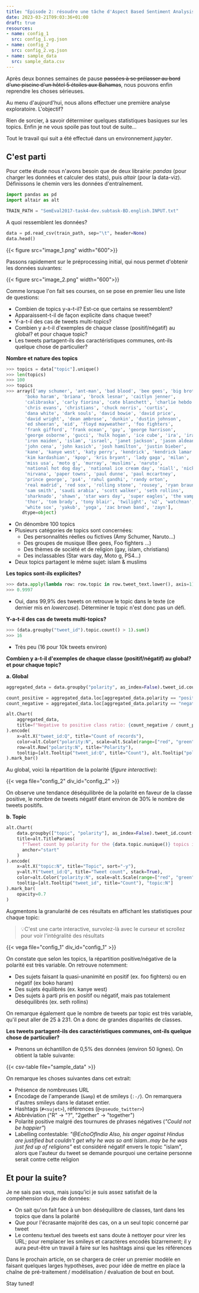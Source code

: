 ```yaml
---
title: "Episode 2: résoudre une tâche d'Aspect Based Sentiment Analysis - Analyse exploratoire"
date: 2023-03-21T09:03:36+01:00
draft: true
resources:
- name: config_1
  src: config_1.vg.json
- name: config_2
  src: config_2.vg.json
- name: sample_data 
  src: sample_data.csv
---
```


Après deux bonnes semaines de pause ~~passées à se prélasser au bord d'une piscine d'un hôtel 5 étoiles aux Bahamas~~, 
nous pouvons enfin reprendre les choses sérieuses. 


Au menu d'aujourd'hui, nous allons effectuer une première analyse exploratoire. L'objectif?

Rien de sorcier, à savoir déterminer quelques statistiques basiques sur les topics. Enfin je ne vous spoile pas tout 
tout de suite...


Tout le travail qui suit a été effectué dans un environnement _jupyter_.


## C'est parti

Pour cette étude nous n'avons besoin que de deux librairie: _pandas_ (pour charger les données et calculer des stats), puis _altair_ 
(pour la data-viz). Définissons le chemin vers les données d'entraînement.

```python
import pandas as pd
import altair as alt

TRAIN_PATH = "SemEval2017-task4-dev.subtask-BD.english.INPUT.txt"
```

A quoi ressemblent les données?

```python
data = pd.read_csv(train_path, sep="\t", header=None)
data.head()
```

{{< figure src="image_1.png"  width="600">}}

Passons rapidement sur le préprocessing initial, qui nous permet d'obtenir les données suivantes:

{{< figure src="image_2.png"  width="600">}}

Comme lorsque l'on fait ses courses, on se pose en premier lieu une liste de questions:
- Combien de topics y-a-t-il? Est-ce que certains se ressemblent?
- Apparaissent-t-il de façon explicite dans chaque tweet? 
- Y-a-t-il des cas de tweets multi-topics?
- Combien y a-t-il d'exemples de chaque classe (positif/négatif) au global? et pour chaque topic?
- Les tweets partagent-ils des caractéristiques communes, ont-ils quelque chose de particulier?


**Nombre et nature des topics**

````python
>>> topics = data["topic"].unique()
>>> len(topics)
>>> 100
>>> topics
>>> array(['amy schumer', 'ant-man', 'bad blood', 'bee gees', 'big brother',
       'boko haram', 'briana', 'brock lesnar', 'caitlyn jenner',
       'calibraska', 'carly fiorina', 'cate blanchett', 'charlie hebdo',
       'chris evans', 'christians', 'chuck norris', 'curtis',
       'dana white', 'dark souls', 'david bowie', 'david price',
       'david wright', 'dean ambrose', 'dunkin', 'dustin johnson',
       'ed sheeran', 'eid', 'floyd mayweather', 'foo fighters',
       'frank gifford', 'frank ocean', 'gay', 'george harrison',
       'george osborne', 'gucci', 'hulk hogan', 'ice cube', 'ira', 'iran',
       'iron maiden', 'islam', 'israel', 'janet jackson', 'jason aldean',
       'john cena', 'john kasich', 'josh hamilton', 'justin bieber',
       'kane', 'kanye west', 'katy perry', 'kendrick', 'kendrick lamar',
       'kim kardashian', 'kpop', 'kris bryant', 'lady gaga', 'milan',
       'miss usa', 'moto g', 'murray', 'muslims', 'naruto',
       'national hot dog day', 'national ice cream day', 'niall', 'nicki',
       'nirvana', 'paper towns', 'paul dunne', 'paul mccartney',
       'prince george', 'ps4', 'rahul gandhi', 'randy orton',
       'real madrid', 'red sox', 'rolling stone', 'rousey', 'ryan braun',
       'sam smith', 'saudi arabia', 'scott walker', 'seth rollins',
       'sharknado', 'shawn', 'star wars day', 'super eagles', 'the vamps',
       'thor', 'tom brady', 'tony blair', 'twilight', 'u2', 'watchman',
       'white sox', 'yakub', 'yoga', 'zac brown band', 'zayn'],
      dtype=object)
````


- On dénombre 100 topics
- Plusieurs catégories de topics sont concernées: 
  - Des personnalités réelles ou fictives (Amy Schumer, Naruto...)
  - Des groupes de musique (Bee gees, Foo fighters ...)
  - Des thèmes de société et de religion (gay, islam, christians)
  - Des inclassables (Star wars day, Moto g, PS4...)
- Deux topics partagent le même sujet: islam & muslims

**Les topics sont-ils explicites?**

````python
>>> data.apply(lambda row: row.topic in row.tweet_text.lower(), axis=1).sum() / len(data)
>>> 0.9997
````

- Oui, dans 99,9% des tweets on retrouve le topic dans le texte (ce dernier mis en _lowercase_). Déterminer le topic 
n'est donc pas un défi.

**Y-a-t-il des cas de tweets multi-topics?**

````python
>>> (data.groupby("tweet_id").topic.count() > 1).sum()
>>> 16
````

- Très peu (16 pour 10k tweets environ)

**Combien y a-t-il d'exemples de chaque classe (positif/négatif) au global? et pour chaque topic?**

**a. Global**
```python
aggregated_data = data.groupby("polarity", as_index=False).tweet_id.count()

count_positive = aggregated_data.loc[aggregated_data.polarity == "positive", "tweet_id"].values[0]
count_negative = aggregated_data.loc[aggregated_data.polarity == "negative", "tweet_id"].values[0]

alt.Chart(
    aggregated_data, 
    title=f"Negative to positive class ratio: {count_negative / count_positive:.2f}"
).encode(
    x=alt.X("tweet_id:Q", title="Count of records"),
    color=alt.Color("polarity:N", scale=alt.Scale(range=["red", "green"]), title="Polarity", legend=None), 
    row=alt.Row("polarity:N", title="Polarity"), 
    tooltip=[alt.Tooltip("tweet_id:Q", title="Count"), alt.Tooltip("polarity:N", title="Polarity")]
).mark_bar()
```
Au global, voici la répartition de la polarité (_figure interactive_):

{{< vega file="config_2" div_id="config_2" >}}

On observe une tendance déséquilibrée de la polarité en faveur de la classe positive, le nombre de tweets négatif étant 
environ de 30% le nombre de tweets positifs. 

**b. Topic**

````python
alt.Chart(
    data.groupby(["topic", "polarity"], as_index=False).tweet_id.count(), 
    title=alt.TitleParams(
      f"Tweet count by polarity for the {data.topic.nunique()} topics in the dataset", 
      anchor="start"
    )
).encode(
    x=alt.X("topic:N", title="Topic", sort="-y"), 
    y=alt.Y("tweet_id:Q", title="Tweet count", stack=True), 
    color=alt.Color("polarity:N", scale=alt.Scale(range=["red", "green"]), title="Polarity"), 
    tooltip=[alt.Tooltip("tweet_id", title="Count"), "topic:N"]
).mark_bar(
    opacity=0.7
)
````


Augmentons la granularité de ces résultats en affichant les statistiques pour chaque topic:
> 💡C'est une carte interactive, survolez-là avec le curseur et scrollez pour voir l'intégralité des résultats 

{{< vega file="config_1" div_id="config_1" >}}

On constate que selon les topics, la répartition positive/négative de la polarité est très variable. On retrouve 
notemment:
- Des sujets faisant la quasi-unanimité en positif (ex. foo fighters) ou en négatif (ex boko haram)
- Des sujets équilibrés (ex. kanye west)
- Des sujets à parti pris en positif ou négatif, mais pas totalement déséquilibrés (ex. seth rollins)

On remarque également que le nombre de tweets par topic est très variable, qu'il peut aller de 25 à 231. On a donc de 
grandes disparités de classes.

**Les tweets partagent-ils des caractéristiques communes, ont-ils quelque chose de particulier?**
- Prenons un échantillon de 0,5% des données (environ 50 lignes). On obtient la table suivante:

{{< csv-table file="sample_data" >}}

On remarque les choses suivantes dans cet extrait:
- Présence de nombreuses URL
- Encodage de l'amperande (`&amp`) et de smileys (`:-/`). On remarquera d'autres smileys dans le dataset entier.
- Hashtags (`#<sujet>`), références (`@<pseudo_twitter>`)
- Abbréviation ("R" -> "?", "2gether" -> "together")
- Polarité positive malgré des tournures de phrases négatives (_"Could not be happier"_)
- Labelling contestable: _"@EchoOfIndia Also, his anger against Hindus are justified but couldn't get why he was so anti 
Islam..may be he was just fed up of religions"_ est considéré négatif envers le topic "islam", alors que l'auteur du
tweet se demande pourquoi une certaine personne serait contre cette religion


## Et pour la suite?
Je ne sais pas vous, mais jusqu'ici je suis assez satisfait de la compéhension du jeu de données:
- On sait qu'on fait face à un bon déséquilibre de classes, tant dans les topics que dans la polarité
- Que pour l'écrasante majorité des cas, on a un seul topic concerné par tweet
- Le contenu textuel des tweets est sans doute à nettoyer pour virer les URL; pour remplacer les smileys et caractères 
encodés bizarrement; il y aura peut-être un travail à faire sur les hashtags ainsi que les références

Dans le prochain article, on se chargera de créer un premier modèle en faisant quelques larges hypothèses, avec pour 
idée de mettre en place la chaîne de pré-traitement / modélisation / évaluation de bout en bout.

Stay tuned!



